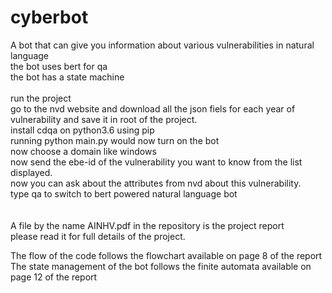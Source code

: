 # cyberbot
A bot that can give you information about various vulnerabilities in natural language<br />
the bot uses bert for qa <br />
the bot has a state machine<br />
<br />
run the project<br />
go to the nvd website and download all the json fiels for each year of vulnerability and save it in root of the project.
<br />
install cdqa on python3.6 using pip<br />
running python main.py would now turn on the bot<br />
now choose a domain like windows<br />
now send the ebe-id of the vulnerability you want to know from the list displayed.<br />
now you can ask about the attributes from nvd about this vulnerability.<br />
type qa to switch to bert powered natural language bot<br />
<br />
<br />
A file by the name AINHV.pdf in the repository is the project report<br />
please read it for full details of the project.<br />

The flow of the code follows the flowchart available on page 8 of the report
The state management of the bot follows the finite automata available on page 12 of the report

